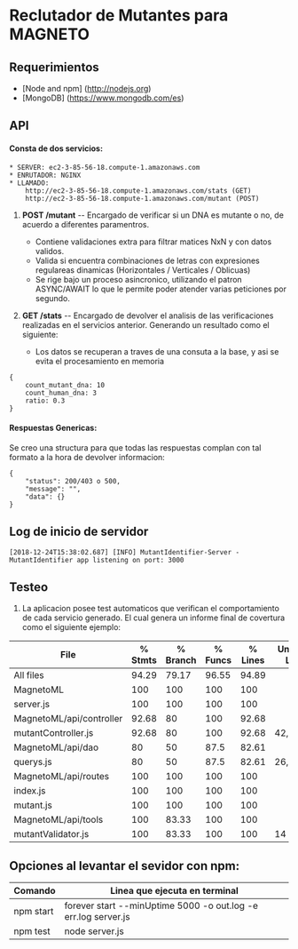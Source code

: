 # Reclutador de Mutantes para MAGNETO

## Requerimientos

- [Node and npm] (http://nodejs.org)
- [MongoDB] (https://www.mongodb.com/es)


## API

#### Consta de dos servicios:

    * SERVER: ec2-3-85-56-18.compute-1.amazonaws.com
    * ENRUTADOR: NGINX
    * LLAMADO: 
        http://ec2-3-85-56-18.compute-1.amazonaws.com/stats (GET)
        http://ec2-3-85-56-18.compute-1.amazonaws.com/mutant (POST)
    
1. **POST /mutant** -- Encargado de verificar si un DNA es mutante o no, de acuerdo a diferentes paramentros. 
    * Contiene validaciones extra para filtrar matices NxN y con datos validos.
    * Valida si encuentra combinaciones de letras con expresiones regulareas dinamicas (Horizontales / Verticales / Oblicuas)
    * Se rige bajo un proceso asincronico, utilizando el patron ASYNC/AWAIT lo que le permite poder atender varias peticiones por segundo.

2. **GET /stats** -- Encargado de devolver el analisis de las verificaciones realizadas en el servicios anterior. Generando un resultado como el siguiente:
    * Los datos se recuperan a traves de una consuta a la base, y asi se evita el procesamiento en memoria

~~~
{
    count_mutant_dna: 10
    count_human_dna: 3
    ratio: 0.3
}
~~~

#### Respuestas Genericas:

Se creo una structura para que todas las respuestas complan con tal formato a la hora de devolver informacion:

~~~
{
    "status": 200/403 o 500,
    "message": "",
    "data": {}
}
~~~

## Log de inicio de servidor

`[2018-12-24T15:38:02.687] [INFO] MutantIdentifier-Server - MutantIdentifier app listening on port: 3000`

## Testeo

1. La aplicacion posee test automaticos que verifican el comportamiento de cada servicio generado. El cual genera un informe final de covertura como el siguiente ejemplo:

|File                      |  % Stmts | % Branch |  % Funcs |  % Lines | Uncovered Line #s |
|--------------------------|----------|----------|----------|----------|-------------------|
|All files                 |    94.29 |    79.17 |    96.55 |    94.89 |                   |
| MagnetoML                |      100 |      100 |      100 |      100 |                   |
|  server.js               |      100 |      100 |      100 |      100 |                   |
| MagnetoML/api/controller |    92.68 |       80 |      100 |    92.68 |                   |
|  mutantController.js     |    92.68 |       80 |      100 |    92.68 |          42,43,87 |
| MagnetoML/api/dao        |       80 |       50 |     87.5 |    82.61 |                   |
|  querys.js               |       80 |       50 |     87.5 |    82.61 |       26,27,42,43 |
| MagnetoML/api/routes     |      100 |      100 |      100 |      100 |                   |
|  index.js                |      100 |      100 |      100 |      100 |                   |
|  mutant.js               |      100 |      100 |      100 |      100 |                   |
| MagnetoML/api/tools      |      100 |    83.33 |      100 |      100 |                   |
|  mutantValidator.js      |      100 |    83.33 |      100 |      100 |                14 |


## Opciones al levantar el sevidor con npm:

|   Comando   |  Linea que ejecuta en terminal                                        |
|-------------|-----------------------------------------------------------------------|    
| npm start   |  forever start --minUptime 5000 -o out.log -e err.log server.js       |
| npm test    |  node server.js                                                       |
